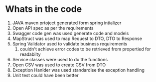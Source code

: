 # Whats in the code
1. JAVA maven prtoject generated form spring intializer
2. Open API spec as per the requirements
3. Swagger code gen was used generate code and models
4. MapStruct was used to map Request to DTO, DTO to Response
5. Spring Validator used to validate business requirements
   1. couldn't achieve error codes to be retrieved from propertied for readabilty
6. Service classes were used to do the functions
7. Open CSV was used to create CSV from DTO
8. Exception Hanlder was used standardise the exception handling
9. Unit test could have been better